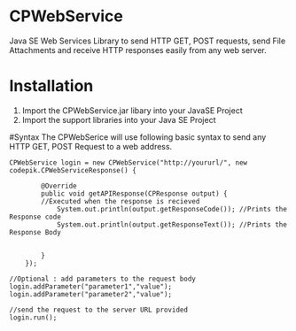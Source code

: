 # CPWebService
Java SE Web Services Library to send HTTP GET, POST requests, send File Attachments and receive HTTP responses easily from any web server.

# Installation
1. Import the CPWebService.jar libary into your JavaSE Project
2. Import the support libraries into your Java SE Project

#Syntax
The CPWebSerice will use following basic syntax to send any HTTP GET, POST Request to a web address.

    CPWebService login = new CPWebService("http://yoururl/", new codepik.CPWebServiceResponse() {
          
            @Override
            public void getAPIResponse(CPResponse output) {
            //Executed when the response is recieved
                System.out.println(output.getResponseCode()); //Prints the Response code
                System.out.println(output.getResponseText()); //Prints the Response Body
                
                
            }
        });
        
    //Optional : add parameters to the request body      
    login.addParameter("parameter1","value");
    login.addParameter("parameter2","value");
      
    //send the request to the server URL provided
    login.run();


